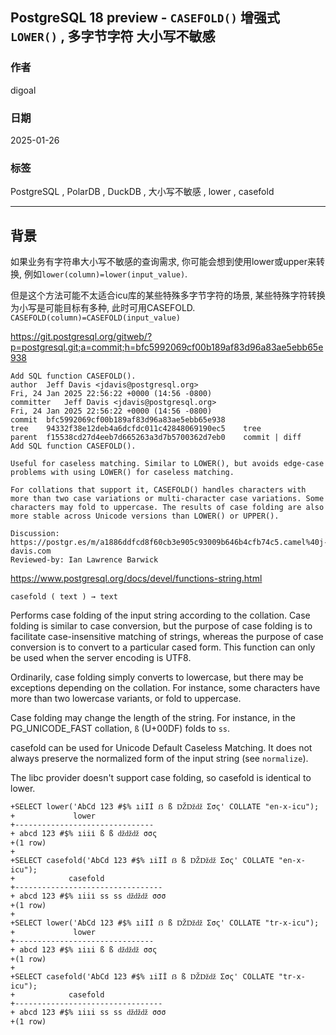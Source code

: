 ## PostgreSQL 18 preview - `CASEFOLD()` 增强式 `LOWER()` , 多字节字符 大小写不敏感    
                                                                                              
### 作者                                                                  
digoal                                                                  
                                                                         
### 日期                                                                       
2025-01-26                                                             
                                                                      
### 标签                                                                    
PostgreSQL , PolarDB , DuckDB , 大小写不敏感 , lower , casefold  
                                                                                             
----                                                                      
                                                                                    
## 背景      
如果业务有字符串大小写不敏感的查询需求, 你可能会想到使用lower或upper来转换, 例如`lower(column)=lower(input_value)`.  
  
但是这个方法可能不太适合icu库的某些特殊多字节字符的场景, 某些特殊字符转换为小写是可能目标有多种, 此时可用CASEFOLD. `CASEFOLD(column)=CASEFOLD(input_value)`  
  
https://git.postgresql.org/gitweb/?p=postgresql.git;a=commit;h=bfc5992069cf00b189af83d96a83ae5ebb65e938  
```  
Add SQL function CASEFOLD().  
author	Jeff Davis <jdavis@postgresql.org>	  
Fri, 24 Jan 2025 22:56:22 +0000 (14:56 -0800)  
committer	Jeff Davis <jdavis@postgresql.org>	  
Fri, 24 Jan 2025 22:56:22 +0000 (14:56 -0800)  
commit	bfc5992069cf00b189af83d96a83ae5ebb65e938  
tree	94332f38e12deb4a6dcfdc011c42848069190ec5	tree  
parent	f15538cd27d4eeb7d665263a3d7b5700362d7eb0	commit | diff  
Add SQL function CASEFOLD().  
  
Useful for caseless matching. Similar to LOWER(), but avoids edge-case  
problems with using LOWER() for caseless matching.  
  
For collations that support it, CASEFOLD() handles characters with  
more than two case variations or multi-character case variations. Some  
characters may fold to uppercase. The results of case folding are also  
more stable across Unicode versions than LOWER() or UPPER().  
  
Discussion: https://postgr.es/m/a1886ddfcd8f60cb3e905c93009b646b4cfb74c5.camel%40j-davis.com  
Reviewed-by: Ian Lawrence Barwick  
```  
  
https://www.postgresql.org/docs/devel/functions-string.html  
  
`casefold ( text ) → text`  
  
Performs case folding of the input string according to the collation. Case folding is similar to case conversion, but the purpose of case folding is to facilitate case-insensitive matching of strings, whereas the purpose of case conversion is to convert to a particular cased form. This function can only be used when the server encoding is UTF8.  
  
Ordinarily, case folding simply converts to lowercase, but there may be exceptions depending on the collation. For instance, some characters have more than two lowercase variants, or fold to uppercase.  
  
Case folding may change the length of the string. For instance, in the PG_UNICODE_FAST collation, `ß` (U+00DF) folds to `ss`.  
  
casefold can be used for Unicode Default Caseless Matching. It does not always preserve the normalized form of the input string (see `normalize`).  
  
The libc provider doesn't support case folding, so casefold is identical to lower.   
  
```  
+SELECT lower('AbCd 123 #$% ıiIİ ẞ ß Ǆǅǆ Σσς' COLLATE "en-x-icu");  
+             lower               
+-------------------------------  
+ abcd 123 #$% ıiii̇ ß ß ǆǆǆ σσς  
+(1 row)  
+  
+SELECT casefold('AbCd 123 #$% ıiIİ ẞ ß Ǆǅǆ Σσς' COLLATE "en-x-icu");  
+            casefold               
+---------------------------------  
+ abcd 123 #$% ıiii̇ ss ss ǆǆǆ σσσ  
+(1 row)  
+  
+SELECT lower('AbCd 123 #$% ıiIİ ẞ ß Ǆǅǆ Σσς' COLLATE "tr-x-icu");  
+             lower               
+-------------------------------  
+ abcd 123 #$% ıiıi ß ß ǆǆǆ σσς  
+(1 row)  
+  
+SELECT casefold('AbCd 123 #$% ıiIİ ẞ ß Ǆǅǆ Σσς' COLLATE "tr-x-icu");  
+            casefold               
+---------------------------------  
+ abcd 123 #$% ıiıi ss ss ǆǆǆ σσσ  
+(1 row)  
```  
  
